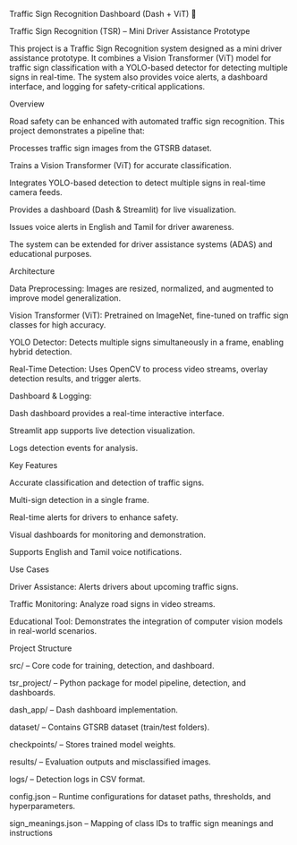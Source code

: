 Traffic Sign Recognition Dashboard (Dash + ViT) 🚦

Traffic Sign Recognition (TSR) – Mini Driver Assistance Prototype

This project is a Traffic Sign Recognition system designed as a mini driver assistance prototype. It combines a Vision Transformer (ViT) model for traffic sign classification with a YOLO-based detector for detecting multiple signs in real-time. The system also provides voice alerts, a dashboard interface, and logging for safety-critical applications.

Overview

Road safety can be enhanced with automated traffic sign recognition. This project demonstrates a pipeline that:

Processes traffic sign images from the GTSRB dataset.

Trains a Vision Transformer (ViT) for accurate classification.

Integrates YOLO-based detection to detect multiple signs in real-time camera feeds.

Provides a dashboard (Dash & Streamlit) for live visualization.

Issues voice alerts in English and Tamil for driver awareness.

The system can be extended for driver assistance systems (ADAS) and educational purposes.

Architecture

Data Preprocessing: Images are resized, normalized, and augmented to improve model generalization.

Vision Transformer (ViT): Pretrained on ImageNet, fine-tuned on traffic sign classes for high accuracy.

YOLO Detector: Detects multiple signs simultaneously in a frame, enabling hybrid detection.

Real-Time Detection: Uses OpenCV to process video streams, overlay detection results, and trigger alerts.

Dashboard & Logging:

Dash dashboard provides a real-time interactive interface.

Streamlit app supports live detection visualization.

Logs detection events for analysis.

Key Features

Accurate classification and detection of traffic signs.

Multi-sign detection in a single frame.

Real-time alerts for drivers to enhance safety.

Visual dashboards for monitoring and demonstration.

Supports English and Tamil voice notifications.

Use Cases

Driver Assistance: Alerts drivers about upcoming traffic signs.

Traffic Monitoring: Analyze road signs in video streams.

Educational Tool: Demonstrates the integration of computer vision models in real-world scenarios.

Project Structure

src/ – Core code for training, detection, and dashboard.

tsr_project/ – Python package for model pipeline, detection, and dashboards.

dash_app/ – Dash dashboard implementation.

dataset/ – Contains GTSRB dataset (train/test folders).

checkpoints/ – Stores trained model weights.

results/ – Evaluation outputs and misclassified images.

logs/ – Detection logs in CSV format.

config.json – Runtime configurations for dataset paths, thresholds, and hyperparameters.

sign_meanings.json – Mapping of class IDs to traffic sign meanings and instructions
